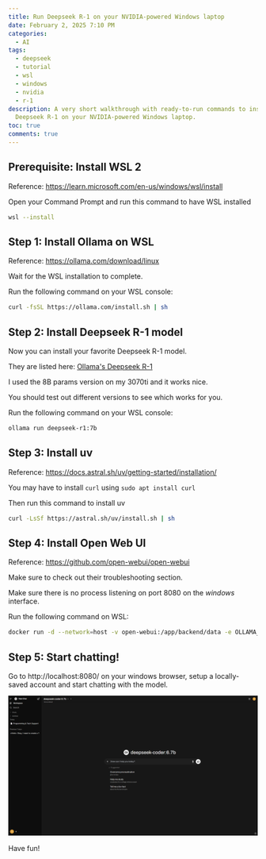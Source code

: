 ```yaml
---
title: Run Deepseek R-1 on your NVIDIA-powered Windows laptop
date: February 2, 2025 7:10 PM
categories:
  - AI
tags:
  - deepseek
  - tutorial
  - wsl
  - windows
  - nvidia
  - r-1
description: A very short walkthrough with ready-to-run commands to install
  Deepseek R-1 on your NVIDIA-powered Windows laptop.
toc: true
comments: true
---
```

## Prerequisite: Install WSL 2

Reference: <https://learn.microsoft.com/en-us/windows/wsl/install>

Open your Command Prompt and run this command to have WSL installed

```bash
wsl --install
```

## Step 1: Install Ollama on WSL

Reference: <https://ollama.com/download/linux>

Wait for the WSL installation to complete.

Run the following command on your WSL console:

```bash
curl -fsSL https://ollama.com/install.sh | sh
```

## Step 2: Install Deepseek R-1 model

Now you can install your favorite Deepseek R-1 model.

They are listed here: [Ollama's Deepseek R-1](https://ollama.com/library/deepseek-r1:7b)

I used the 8B params version on my 3070ti and it works nice.

You should test out different versions to see which works for you.

Run the following command on your WSL console:

```bash
ollama run deepseek-r1:7b
```

## Step 3: Install uv

Reference: <https://docs.astral.sh/uv/getting-started/installation/>

You may have to install `curl` using `sudo apt install curl`

Then run this command to install uv

```bash
curl -LsSf https://astral.sh/uv/install.sh | sh
```

## Step 4: Install Open Web UI

Reference: <https://github.com/open-webui/open-webui>

[](https://github.com/open-webui/open-webui)
Make sure to check out their troubleshooting section.

Make sure there is no process listening on port 8080 on the *windows* interface.

Run the following command on WSL:

```bash
docker run -d --network=host -v open-webui:/app/backend/data -e OLLAMA_BASE_URL=http://127.0.0.1:11434 --name open-webui --restart always ghcr.io/open-webui/open-webui:main
```

## Step 5: Start chatting!

Go to http://localhost:8080/ on your windows browser, setup a locally-saved account and start chatting with the model.

![demo-chat-ui](/assets/img/uploads/chatui.png "The result!")

Have fun!

